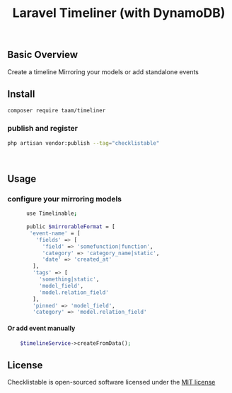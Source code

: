 <h1 align="center">
Laravel Timeliner (with DynamoDB)
</h1>


&nbsp;&nbsp;&nbsp;&nbsp;&nbsp;&nbsp;&nbsp;&nbsp;&nbsp;&nbsp;&nbsp;&nbsp;&nbsp;&nbsp;&nbsp;

<!-- bedges -->

## Basic Overview

Create a timeline Mirroring your models or add standalone events


## Install
```bash
composer require taam/timeliner
```

###  publish and register
```bash
php artisan vendor:publish --tag="checklistable"
```



<br>

## Usage

###  configure your mirroring models

```bash
      use Timelinable;
	      
      public $mirrorableFormat = [
       'event-name' = [
         'fields' => [
           'field' => 'somefunction|function',
           'category' => 'category_name|static',
           'date' => 'created_at'
        ],
        'tags' => [
          'something|static',
          'model_field',
          'model.relation_field'
        ],
        'pinned' => 'model_field',
        'category' => 'model.relation_field'
```

#### Or add event manually


```php
	$timelineService->createFromData();
```

## License

Checklistable is open-sourced software licensed under the [MIT license](http://opensource.org/licenses/MIT)
